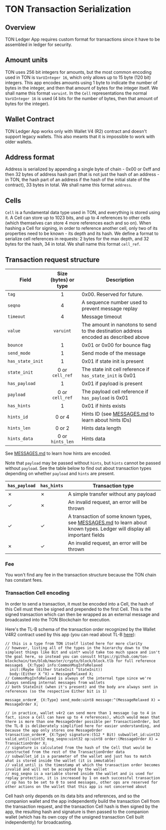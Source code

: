 # TON Transaction Serialization

## Overview

TON Ledger App requires custom format for transactions since it have to be assembled in ledger for security.

## Amount units

TON uses 256 bit integers for amounts, but the most common encoding used in TON is `VarUInteger 16`, which only allows up to 15 byte (120 bit) integers. This app encodes amounts using 1 byte to indicate the number of bytes in the integer, and then that amount of bytes for the integer itself. We shall name this format `varuint`. In the `Cell` representations the normal `VarUInteger 16` is used (4 bits for the number of bytes, then that amount of bytes for the integer).

## Wallet Contract

TON Ledger App works only with Wallet V4 (R2) contract and doesn't support legacy wallets. This also meants that it is impossible to work with older wallets.

## Address format

Address is serialized by appending a single byte of chain - 0x00 or 0xff and then 32 bytes of address hash part (that is not just the hash of an address - in TON, the hash part of an address if the hash of the initial state of the contract), 33 bytes in total. We shall name this format `address`.

## Cells

`Cell` is a fundamental data type used in TON, and everything is stored using it. A Cell can store up to 1023 bits, and up to 4 references to other cells (which themselves can store 4 more references each and so on). When hashing a Cell for signing, in order to reference another cell, only two of its properties need to be known - its depth and its hash. We define a format to serialize cell references in requests: 2 bytes for the max depth, and 32 bytes for the hash, 34 in total. We shall name this format `cell_ref`.

## Transaction request structure

| Field | Size (bytes) or type | Description |
| --- | :---: | --- |
| `tag` | 1 | 0x00. Reserved for future. |
| `seqno` | 4 | A sequence number used to prevent message replay |
| `timeout` | 4 | Message timeout |
| `value` | `varuint` | The amount in nanotons to send to the destination address encoded as described above |
| `bounce` | 1 | 0x01 or 0x00 for bounce flag |
| `send_mode` | 1 | Send mode of the message |
| `has_state_init` | 1 | 0x01 if state init is present |
| `state_init` | 0 or `cell_ref` | The state init cell reference if `has_state_init` is 0x01 |
| `has_payload` | 1 | 0x01 if payload is present |
| `payload` | 0 or `cell_ref` | The payload cell reference if `has_payload` is 0x01 |
| `has_hints` | 1 | 0x01 if hints exists |
| `hints_id` | 0 or 4 | Hints ID (see [MESSAGES.md](./MESSAGES.md) to learn about hints IDs) |
| `hints_len` | 0 or 2 | Hints data length |
| `hints_data` | 0 or `hints_len` | Hints data |

See [MESSAGES.md](./MESSAGES.md) to learn how hints are encoded.

Note that `payload` may be passed without `hints`, but `hints` cannot be passed without `payload`. See the table below to find out about transaction types depending on whether `payload` and `hints` are present.

| `has_payload` | `has_hints` | Transaction type |
| --- | --- | --- |
| &cross; | &cross; | A simple transfer without any payload |
| &check; | &cross; | An invalid request, an error will be thrown |
| &check; | &check; | A transaction of some known types, see [MESSAGES.md](./MESSAGES.md) to learn about known types. Ledger will display all important fields |
| &cross; | &check; | An invalid request, an error will be thrown |

### Fee

You won't find any fee in the transaction structure because the TON chain has constant fees.

### Transaction Cell encoding

In order to send a transaction, it must be encoded into a Cell, the hash of this Cell must then be signed and prepended to the first Cell. This is the signed transaction which can then be wrapped as an external message and broadcasted into the TON Blockchain for execution.

Here's the TL-B schema of the transaction order recognized by the Wallet V4R2 contract used by this app (you can read about TL-B [here](https://docs.ton.org/develop/data-formats/tl-b-language)):
```
// this is a type from TON itself listed here for more clarity
// however, listing all of the types in the hierarchy down to the simplest things like Bit and uint* would take too much space and isn't the goal here, so instead you can consult https://github.com/ton-blockchain/ton/blob/master/crypto/block/block.tlb for full reference
message$_ {X:Type} info:CommonMsgInfoRelaxed
  init:(Maybe (Either StateInit ^StateInit))
  body:(Either X ^X) = MessageRelaxed X;
// CommonMsgInfoRelaxed is always of the internal type since we're always sending internal messages from wallets
// both StateInit (when it's present) and the body are always sent in references (so the respective Either bit is 1)

message_order#_ {X:Type} send_mode:uint8 message:^(MessageRelaxed X) = MessageOrder X;

// in practice, wallet v4r2 can send more than 1 message (up to 4 in fact, since a Cell can have up to 4 references), which would mean that there is more than one MessageOrder possible per TransactionOrder, but the TL-B is deliberately simplified here for easier understanding, and because the app only stores one MessageOrder
transaction_order#_ {X:Type} signature:(512 * Bit) subwallet_id:uint32 valid_until:uint32 msg_seqno:uint32 op:uint8 order:(MessageOrder X) = TransactionOrder X;
// signature is calculated from the hash of the Cell that would be constructed from the rest of the TransactionOrder data
// subwallet_id is a parameter of the wallet and just has to match what is stored inside the wallet (it is immutable)
// valid_until is the timestamp at which the transaction order becomes invalid and will not be accepted by the wallet
// msg_seqno is a variable stored inside the wallet and is used for replay protection, it is increased by 1 on each successful transaction
// op has to be set to 0 to send messages, other ops are reserved for other actions on the wallet that this app is not concerned about
```

Cell hash only depends on its data bits and references, and so the companion wallet and the app independently build the transaction Cell from the transaction request, and the transaction Cell hash is then signed by the app, the resulting hash and signature is then passed to the companion wallet (which has its own copy of the unsigned transaction Cell built independently) for broadcasting.
